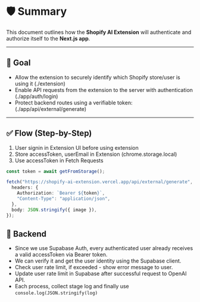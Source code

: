# 🛡️ Summary

This document outlines how the **Shopify AI Extension** will authenticate and authorize itself to the **Next.js app**.

---

## 🎯 Goal

- Allow the extension to securely identify which Shopify store/user is using it (./extension)
- Enable API requests from the extension to the server with authentication (./app/auth/login)
- Protect backend routes using a verifiable token: (./app/api/external/generate)

---

## ✅ Flow (Step-by-Step)

1. User signin in Extension UI before using extension
2. Store accessToken, userEmail in Extension (chrome.storage.local)
3. Use accessToken in Fetch Requests

```ts
const token = await getFromStorage();

fetch("https://shopify-ai-extension.vercel.app/api/external/generate", {
  headers: {
    Authorization: `Bearer ${token}`,
    "Content-Type": "application/json",
  },
  body: JSON.stringify({ image }),
});
```

## 🔐 Backend

- Since we use Supabase Auth, every authenticated user already receives a valid accessToken via Bearer token.
- We can verify it and get the user identity using the Supabase client.
- Check user rate limit, if exceeded - show error message to user.
- Update user rate limit in Supabase after successful request to OpenAI API.
- Each process, collect stage log and finally use `console.log(JSON.stringify(log)`
